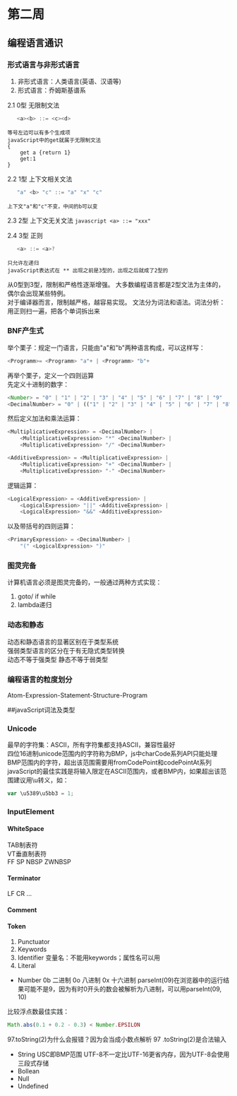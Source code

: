 # 第二周
## 编程语言通识
### 形式语言与非形式语言
1. 非形式语言：人类语言(英语、汉语等)
2. 形式语言：乔姆斯基谱系

 2.1 0型 无限制文法
 ```javascript
 	<a><b> ::= <c><d> 
 ````
 	等号左边可以有多个生成项  
 	javaScript中的get就属于无限制文法
 	{
 		get a {return 1}
 		get:1
 	}

 2.2 1型 上下文相关文法
 ```javascript
 	"a" <b> "c" ::= "a" "x" "c" 
 ````
 	上下文"a"和"c"不变，中间的b可以变

 2.3 2型 上下文无关文法
 	```javascript
 	<a> ::= "xxx" 
 	```

 2.4 3型 正则  
 ```javascript
 	<a> ::= <a>? 
````
 	只允许左递归
 	javaScript表达式在 ** 出现之前是3型的，出现之后就成了2型的

从0型到3型，限制和严格性逐渐增强。  大多数编程语言都是2型文法为主体的，偶尔会出现某些特例。  
对于编译器而言，限制越严格，越容易实现。
文法分为词法和语法。词法分析：用正则扫一遍，把各个单词拆出来

### BNF产生式
举个栗子：规定一门语言，只能由"a"和"b"两种语言构成，可以这样写：
```javascript
<Programm>= <Programm> "a"+ | <Programm> "b"+
````

再举个栗子，定义一个四则运算  
先定义十进制的数字：  
```javascript
<Number> = "0" | "1" | "2" | "3" | "4" | "5" | "6" | "7" | "8" | "9"
<DecimalNumber> = "0" | (("1" | "2" | "3" | "4" | "5" | "6" | "7" | "8" | "9") <Number>*)
````
然后定义加法和乘法运算：
```javascript
<MultiplicativeExpression> = <DecimalNumber> | 
	<MultiplicativeExpression> "*" <DecimalNumber> |
	<MultiplicativeExpression> "/" <DecimalNumber>

<AdditiveExpression> = <MultiplicativeExpression> | 
	<MultiplicativeExpression> "+" <DecimalNumber> |
	<MultiplicativeExpression> "-" <DecimalNumber>
````

逻辑运算：
```javascript
<LogicalExpression> = <AdditiveExpression> |
	<LogicalExpression> "||" <AdditiveExpression> |
	<LogicalExpression> "&&" <AdditiveExpression>

````

以及带括号的四则运算：
```javascript
<PrimaryExpression> = <DecimalNumber> |
	"(" <LogicalExpression> ")"
````
### 图灵完备
计算机语言必须是图灵完备的，一般通过两种方式实现：
1. goto/ if while
2. lambda递归

### 动态和静态
动态和静态语言的显著区别在于类型系统  
强弱类型语言的区分在于有无隐式类型转换  
动态不等于强类型 静态不等于弱类型

### 编程语言的粒度划分
Atom-Expression-Statement-Structure-Program

##javaScript词法及类型
### Unicode
最早的字符集：ASCII，所有字符集都支持ASCII，兼容性最好  
四位16进制unicode范围内的字符称为BMP，js中charCode系列API只能处理BMP范围内的字符，超出该范围需要用fromCodePoint和codePointAt系列  
javaScript的最佳实践是将输入限定在ASCII范围内，或者BMP内，如果超出该范围建议用\u转义，如：
```javascript
var \u5389\u5bb3 = 1;
````
### InputElement
#### WhiteSpace
TAB制表符  
VT垂直制表符  
FF
SP
NBSP
ZWNBSP

#### Terminator
LF
CR
...
#### Comment
#### Token
1. Punctuator  
2. Keywords  
3. Identifier
变量名：不能用keywords；属性名可以用   
4. Literal
- Number
	0b 二进制
	0o 八进制
	0x 十六进制
parseInt(09)在浏览器中的运行结果可能不是9，因为有时0开头的数会被解析为八进制，可以用parseInt(09, 10)  

比较浮点数最佳实践：
```javascript
Math.abs(0.1 + 0.2 - 0.3) < Number.EPSILON
````

97.toString(2)为什么会报错？因为会当成小数点解析
97 .toString(2)是合法输入

- String
USC即BMP范围
UTF-8不一定比UTF-16更省内存，因为UTF-8会使用三段式存储
- Bollean
- Null
- Undefined
